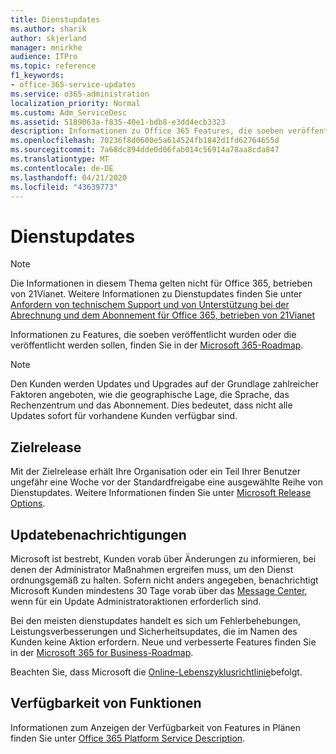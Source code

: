 ```yaml
---
title: Dienstupdates
ms.author: sharik
author: skjerland
manager: mnirkhe
audience: ITPro
ms.topic: reference
f1_keywords:
- office-365-service-updates
ms.service: o365-administration
localization_priority: Normal
ms.custom: Adm_ServiceDesc
ms.assetid: 5189063a-f835-40e1-bdb8-e3dd4ecb3323
description: Informationen zu Office 365 Features, die soeben veröffentlicht wurden oder die veröffentlicht werden sollen, finden Sie in der Microsoft 365-Roadmap.
ms.openlocfilehash: 70236f8d0600e5a614524fb1842d1fd62764655d
ms.sourcegitcommit: 7a68dc894dde0d06fab014c56914a78aa8cda847
ms.translationtype: MT
ms.contentlocale: de-DE
ms.lasthandoff: 04/21/2020
ms.locfileid: "43639773"
---
```

# <a name="service-updates"></a>Dienstupdates

> [!NOTE]
> Die Informationen in diesem Thema gelten nicht für Office 365, betrieben von 21Vianet. Weitere Informationen zu Dienstupdates finden Sie unter [Anfordern von technischem Support und von Unterstützung bei der Abrechnung und dem Abonnement für Office 365, betrieben von 21Vianet](https://go.microsoft.com/fwlink/?LinkID=733350&amp;clcid=0x409) 
  
Informationen zu Features, die soeben veröffentlicht wurden oder die veröffentlicht werden sollen, finden Sie in der [Microsoft 365-Roadmap](https://go.microsoft.com/fwlink/?LinkId=509914).
  
> [!NOTE]
> Den Kunden werden Updates und Upgrades auf der Grundlage zahlreicher Faktoren angeboten, wie die geographische Lage, die Sprache, das Rechenzentrum und das Abonnement. Dies bedeutet, dass nicht alle Updates sofort für vorhandene Kunden verfügbar sind. 
  
## <a name="targeted-release"></a>Zielrelease

Mit der Zielrelease erhält Ihre Organisation oder ein Teil Ihrer Benutzer ungefähr eine Woche vor der Standardfreigabe eine ausgewählte Reihe von Dienstupdates. Weitere Informationen finden Sie unter [Microsoft Release Options](https://docs.microsoft.com/office365/admin/manage/release-options-in-office-365?view=o365-worldwide). 
  
## <a name="update-notifications"></a>Updatebenachrichtigungen

Microsoft ist bestrebt, Kunden vorab über Änderungen zu informieren, bei denen der Administrator Maßnahmen ergreifen muss, um den Dienst ordnungsgemäß zu halten. Sofern nicht anders angegeben, benachrichtigt Microsoft Kunden mindestens 30 Tage vorab über das [Message Center](https://docs.microsoft.com/office365/admin/manage/message-center?view=o365-worldwide), wenn für ein Update Administratoraktionen erforderlich sind. 
  
Bei den meisten dienstupdates handelt es sich um Fehlerbehebungen, Leistungsverbesserungen und Sicherheitsupdates, die im Namen des Kunden keine Aktion erfordern. Neue und verbesserte Features finden Sie in der [Microsoft 365 for Business-Roadmap](https://roadmap.office.com/).
  
Beachten Sie, dass Microsoft die [Online-Lebenszyklusrichtlinie](https://support.microsoft.com/lifecycle#gp/osslpolicy)befolgt.
  
## <a name="feature-availability"></a>Verfügbarkeit von Funktionen

Informationen zum Anzeigen der Verfügbarkeit von Features in Plänen finden Sie unter [Office 365 Platform Service Description](office-365-platform-service-description.md).
  

